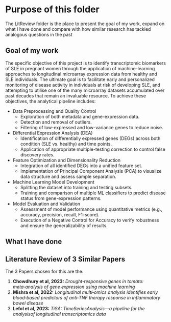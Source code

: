 # Purpose of this folder

The LitReview folder is the place to present the goal of my work, expand on what I have done and compare with how similar research has tackled analogous questions in the past

## Goal of my work
The specific objective of this project is to identify transcriptomic biomarkers of SLE in pregnant women through the application of machine-learning approaches to longitudinal microarray expression data from healthy and SLE individuals. The ultimate goal is to facilitate early and personalized monitoring of disease activity in individuals at risk of developing SLE, and attempting to utilise one of the many microarray datasets accumulated over past decades that remain an invaluable resource. To achieve these objectives, the analytical pipeline includes:
* Data Preprocessing and Quality Control
  - Exploration of both metadata and gene-expression data.
  - Detection and removal of outliers.
  - Filtering of low-expressed and low-variance genes to reduce noise.
* Differential Expression Analysis (DEA)
  - Identification of differentially expressed genes (DEGs) across both condition (SLE vs. healthy) and time points.
  - Application of appropriate multiple-testing correction to control false discovery rates.
* Feature Optimization and Dimensionality Reduction
  - Integration of all identified DEGs into a unified feature set.
  - Implementation of Principal Component Analysis (PCA) to visualize data structure and assess sample separation.
* Machine Learning Model Development
  - Splitting the dataset into training and testing subsets.
  - Training and comparison of multiple ML classifiers to predict disease status from gene-expression patterns.
* Model Evaluation and Validation
  - Assessment of model performance using quantitative metrics (e.g., accuracy, precision, recall, F1-score).
  - Execution of a Negative Control for Accuracy to verify robustness and ensure the generalizability of results.

## What I have done

## Literature Review of 3 Similar Papers

The 3 Papers chosen for this are the: 
1.	**Chowdhury et al, 2023:** *Drought‑responsive genes in tomato: meta‑analysis of gene expression using machine learning*
2.	**Mishra et al, 2022:** *Longitudinal multi‑omics analysis identifies early blood‑based predictors of anti‑TNF therapy response in inflammatory bowel disease*
3.	**Lefol et al, 2023:** *TiSA: TimeSeriesAnalysis––a pipeline for the analysisof longitudinal transcriptomics data*
